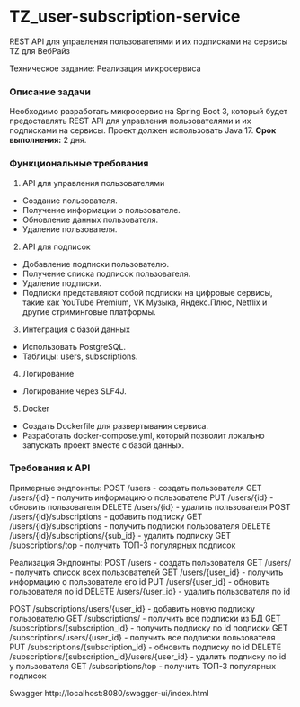 # TZ_user-subscription-service
REST API для управления пользователями и их подписками на сервисы TZ для ВебРайз

Техническое задание: Реализация микросервиса
### Описание задачи
Необходимо разработать микросервис на Spring Boot 3, который будет
предоставлять REST API для управления пользователями и их подписками на
сервисы.
Проект должен использовать Java 17.
**Срок выполнения:** 2 дня.
### Функциональные требования
1. API для управления пользователями
 - Создание пользователя.
 - Получение информации о пользователе.
 - Обновление данных пользователя.
 - Удаление пользователя.
2. API для подписок
 - Добавление подписки пользователю.
 - Получение списка подписок пользователя.
 - Удаление подписки.
 - Подписки представляют собой подписки на цифровые сервисы, такие как
YouTube Premium, VK Музыка, Яндекс.Плюс, Netflix и другие стриминговые
платформы.
3. Интеграция с базой данных
 - Использовать PostgreSQL.
 - Таблицы: users, subscriptions.
4. Логирование
 - Логирование через SLF4J.
5. Docker
 - Создать Dockerfile для развертывания сервиса.
 - Разработать docker-compose.yml, который позволит локально запускать проект
вместе с базой данных.
### Требования к API
Примерные эндпоинты:
POST /users - создать пользователя
GET /users/{id} - получить информацию о пользователе
PUT /users/{id} - обновить пользователя
DELETE /users/{id} - удалить пользователя
POST /users/{id}/subscriptions - добавить подписку
GET /users/{id}/subscriptions - получить подписки пользователя
DELETE /users/{id}/subscriptions/{sub_id} - удалить подписку
GET /subscriptions/top - получить ТОП-3 популярных подписок


Реализация
Эндпоинты:
POST /users - создать пользователя
GET /users/ - получить список всех пользователей
GET /users/{user_id} - получить информацию о пользователе его id
PUT /users/{user_id} - обновить пользователя по id
DELETE /users/{user_id} - удалить пользователя по id

POST /subscriptions/users/{user_id} - добавить новую подписку пользователю
GET /subscriptions/ - получить все подписки из БД
GET /subscriptions/{subscription_id} - получить подписку по id подписки
GET /subscriptions/users/{user_id} - получить все подписки пользователя
PUT /subscriptions/{subscription_id} - обновить подписку по id
DELETE /subscriptions/{subscription_id}/users/{user_id} - удалить подписку по id у пользователя
GET /subscriptions/top - получить ТОП-3 популярных подписок

Swagger
http://localhost:8080/swagger-ui/index.html
